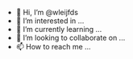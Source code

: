 - 👋 Hi, I’m @wleijfds
- 👀 I’m interested in ...
- 🌱 I’m currently learning ...
- 💞️ I’m looking to collaborate on ...
- 📫 How to reach me ...

<!---
wleijfds/wleijfds is a ✨ special ✨ repository because its `README.md` (this file) appears on your GitHub profile.
You can click the Preview link to take a look at your changes.
--->
